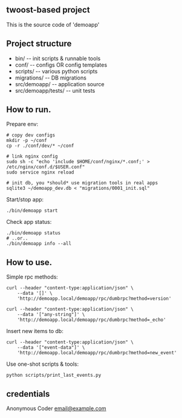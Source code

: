 ## twoost-based project
This is the source code of 'demoapp'

## Project structure

- bin/ -- init scripts & runnable tools
- conf/ -- configs OR config templates
- scripts/ -- various python scripts
- migrations/ -- DB migrations
- src/demoapp/ -- application source
- src/demoapp/tests/ -- unit tests


## How to run.

Prepare env:

    # copy dev configs
    mkdir -p ~/conf
    cp -r ./conf/dev/* ~/conf

    # link nginx config
    sudo sh -c "echo 'include $HOME/conf/nginx/*.conf;' > /etc/nginx/conf.d/$USER.conf"
    sudo service nginx reload

    # init db, you *should* use migration tools in real apps
    sqlite3 ~/demoapp_dev.db < "migrations/0001_init.sql"


Start/stop app:

    ./bin/demoapp start


Check app status:

    ./bin/demoapp status
    # ..or..
    ./bin/demoapp info --all


## How to use.


Simple rpc methods:

    curl --header "content-type:application/json" \
        --data '[]' \
        'http://demoapp.local/demoapp/rpc/dumbrpc?method=version'

    curl --header "content-type:application/json" \
        --data '["any-string"]' \
        'http://demoapp.local/demoapp/rpc/dumbrpc?method=_echo'


Insert new items to db:

    curl --header "content-type:application/json" \
        --data '["event-data"]' \
        'http://demoapp.local/demoapp/rpc/dumbrpc?method=new_event'


Use one-shot scripts & tools:

    python scripts/print_last_events.py


## credentials

Anonymous Coder <email@example.com>

